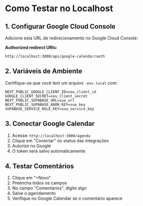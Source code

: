 # Como Testar no Localhost

## 1. Configurar Google Cloud Console

Adicione esta URL de redirecionamento no Google Cloud Console:

**Authorized redirect URIs:**
```
http://localhost:3000/api/google-calendar/auth
```

## 2. Variáveis de Ambiente

Certifique-se que você tem um arquivo `.env.local` com:

```env
NEXT_PUBLIC_GOOGLE_CLIENT_ID=seu_client_id
GOOGLE_CLIENT_SECRET=seu_client_secret
NEXT_PUBLIC_SUPABASE_URL=sua_url
NEXT_PUBLIC_SUPABASE_ANON_KEY=sua_key
SUPABASE_SERVICE_ROLE_KEY=sua_service_key
```

## 3. Conectar Google Calendar

1. Acesse: `http://localhost:3000/agenda`
2. Clique em "Conectar" no status das integrações
3. Autorize no Google
4. O token será salvo automaticamente

## 4. Testar Comentários

1. Clique em "+Novo"
2. Preencha todos os campos
3. No campo "Comentários", digite algo
4. Salve o agendamento
5. Verifique no Google Calendar se o comentário aparece


